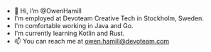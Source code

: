 - 👋 Hi, I’m @OwenHamill
- I'm employed at Devoteam Creative Tech in Stockholm, Sweden.
- I'm comfortable working in Java and Go.
- I'm currently learning Kotlin and Rust.
- 📫 You can reach me at owen.hamill@devoteam.com

<!---
OwenHamill/OwenHamill is a ✨ special ✨ repository because its `README.md` (this file) appears on your GitHub profile.
You can click the Preview link to take a look at your changes.
--->
